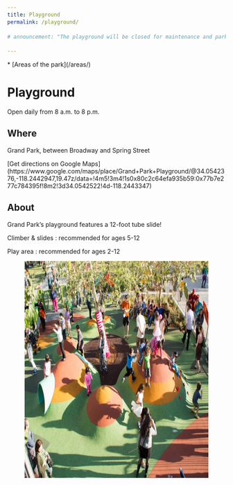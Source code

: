 ```yaml
---
title: Playground
permalink: /playground/

# announcement: "The playground will be closed for maintenance and park improvements, (including a new shade structure) from Wednesday, June 19 through Wednesday, July 3. Thank you for your patience."

---
```


<nav markdown="1">
* [Areas of the park](/areas/)
</nav>

# Playground

Open daily from 8 a.m. to 8 p.m.

## Where

Grand Park, between Broadway and Spring Street

<p class="action" markdown="1">
[Get directions on Google Maps](https://www.google.com/maps/place/Grand+Park+Playground/@34.0542376,-118.2442947,19.47z/data=!4m5!3m4!1s0x80c2c64efa935b59:0x77b7e277c784395f!8m2!3d34.0542522!4d-118.2443347)
</p>

## About

Grand Park’s playground features a 12-foot tube slide!

Climber & slides
: recommended for ages 5-12

Play area
: recommended for ages 2-12

<figure>
  <img src="/uploads/areas/playground-1.jpg" alt="Playground" height="500" />
</figure>
